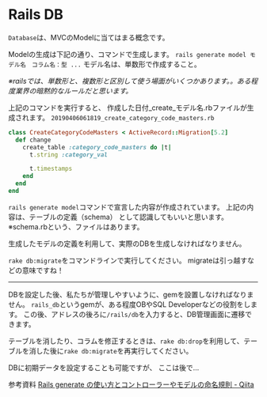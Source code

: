 # Rails DB
`Database`は、MVCのModelに当てはまる概念です。

Modelの生成は下記の通り、コマンドで生成します。
`rails generate model モデル名　コラム名：型 ...`
モデル名は、単数形で作成すること。

*※railsでは、単数形と、複数形と区別して使う場面がいくつかあります。。ある程度業界の暗黙的なルールだと思います。*

上記のコマンドを実行すると、
作成した日付_create_モデル名.rbファイルが生成されます。
`20190406061819_create_category_code_masters.rb`



```ruby
class CreateCategoryCodeMasters < ActiveRecord::Migration[5.2]
  def change
    create_table :category_code_masters do |t|
      t.string :category_val

      t.timestamps
    end
  end
end
```


`rails generate model`コマンドで宣言した内容が作成されています。
上記の内容は、テーブルの定義（schema） として認識してもいいと思います。
※schema.rbという、ファイルはあります。

生成したモデルの定義を利用して、実際のDBを生成しなければなりません。

`rake db:migrate`をコマンドラインで実行してください。
migrateは引っ越すなどの意味ですね！

- - - -
DBを設定した後、私たちが管理しやすいように、gemを設置しなければなりません。
`rails_db`というgemが、ある程度OBやSQL Developerなどの役割をします。
この後、アドレスの後ろに`/rails/db`を入力すると、DB管理画面に遷移できます。

テーブルを消したり、コラムを修正するときは、`rake db:drop`を利用して、テーブルを消した後に`rake db:migrate`を再実行してください。

DBに初期データを設定することも可能ですが、
ここは後で…



参考資料
[Rails generate の使い方とコントローラーやモデルの命名規則 - Qiita](https://qiita.com/higeaaa/items/96c708d01a3dbb161f20)


